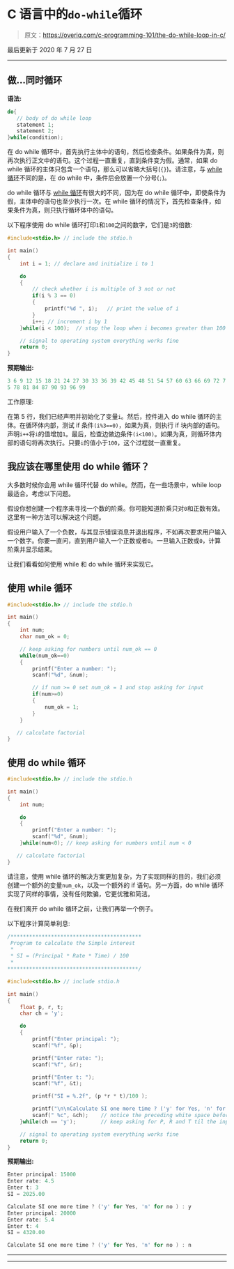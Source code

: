 # C 语言中的`do-while`循环

> 原文：<https://overiq.com/c-programming-101/the-do-while-loop-in-c/>

最后更新于 2020 年 7 月 27 日

* * *

## 做…同时循环

**语法:**

```c
do{
   // body of do while loop
   statement 1;
   statement 2;
}while(condition);

```

在 do while 循环中，首先执行主体中的语句，然后检查条件。如果条件为真，则再次执行正文中的语句。这个过程一直重复，直到条件变为假。通常，如果 do while 循环的主体只包含一个语句，那么可以省略大括号(`{}`)。请注意，与 [while 循环](/c-programming-101/the-while-loop-in-c/)不同的是，在 do while 中，条件后会放置一个分号(`;`)。

do while 循环与 [while 循环](/c-programming-101/the-do-while-loop-in-c/)有很大的不同，因为在 do while 循环中，即使条件为假，主体中的语句也至少执行一次。在 while 循环的情况下，首先检查条件，如果条件为真，则只执行循环体中的语句。

以下程序使用 do while 循环打印`1`和`100`之间的数字，它们是`3`的倍数:

```c
#include<stdio.h> // include the stdio.h

int main()
{
    int i = 1; // declare and initialize i to 1

    do
    {
        // check whether i is multiple of 3 not or not
        if(i % 3 == 0)
        {
            printf("%d ", i);   // print the value of i
        }
        i++; // increment i by 1
    }while(i < 100);  // stop the loop when i becomes greater than 100

    // signal to operating system everything works fine
    return 0;
}

```

**预期输出:**

```c
3 6 9 12 15 18 21 24 27 30 33 36 39 42 45 48 51 54 57 60 63 66 69 72 7
5 78 81 84 87 90 93 96 99

```

工作原理:

在第 5 行，我们已经声明并初始化了变量`i`。然后，控件进入 do while 循环的主体。在循环体内部，测试 if 条件`(i%3==0)`，如果为真，则执行 if 块内部的语句。声明`i++`将`i`的值增加`1`。最后，检查边做边条件`(i<100)`。如果为真，则循环体内部的语句将再次执行。只要`i`的值小于`100`，这个过程就一直重复。

## 我应该在哪里使用 do while 循环？

大多数时候你会用 while 循环代替 do while。然而，在一些场景中，while loop 最适合。考虑以下问题。

假设你想创建一个程序来寻找一个数的阶乘。你可能知道阶乘只对`0`和正数有效。这里有一种方法可以解决这个问题。

假设用户输入了一个负数，与其显示错误消息并退出程序，不如再次要求用户输入一个数字。你要一直问，直到用户输入一个正数或者`0`。一旦输入正数或`0`，计算阶乘并显示结果。

让我们看看如何使用 while 和 do while 循环来实现它。

## 使用 while 循环

```c
#include<stdio.h> // include the stdio.h

int main()
{
    int num;
    char num_ok = 0;

    // keep asking for numbers until num_ok == 0
    while(num_ok==0)
    {
        printf("Enter a number: ");
        scanf("%d", &num);

        // if num >= 0 set num_ok = 1 and stop asking for input
        if(num>=0)
        {
            num_ok = 1;
        }
    }

   // calculate factorial
}

```

## 使用 do while 循环

```c
#include<stdio.h> // include the stdio.h

int main()
{
    int num;

    do
    {
        printf("Enter a number: ");
        scanf("%d", &num);
    }while(num<0); // keep asking for numbers until num < 0

   // calculate factorial
}

```

请注意，使用 while 循环的解决方案更加复杂，为了实现同样的目的，我们必须创建一个额外的变量`num_ok`，以及一个额外的 if 语句。另一方面，do while 循环实现了同样的事情，没有任何欺骗，它更优雅和简洁。

在我们离开 do while 循环之前，让我们再举一个例子。

以下程序计算简单利息:

```c
/******************************************
 Program to calculate the Simple interest 
 *
 * SI = (Principal * Rate * Time) / 100
 *
******************************************/

#include<stdio.h> // include stdio.h

int main()
{
    float p, r, t;
    char ch = 'y';

    do
    {
        printf("Enter principal: ");
        scanf("%f", &p);

        printf("Enter rate: ");
        scanf("%f", &r);

        printf("Enter t: ");
        scanf("%f", &t);

        printf("SI = %.2f", (p *r * t)/100 );

        printf("\n\nCalculate SI one more time ? ('y' for Yes, 'n' for no ) : ");
        scanf(" %c", &ch);    // notice the preceding white space before %c 
    }while(ch == 'y');        // keep asking for P, R and T til the input is 'y'

    // signal to operating system everything works fine
    return 0;
}

```

**预期输出:**

```c
Enter principal: 15000
Enter rate: 4.5
Enter t: 3
SI = 2025.00

Calculate SI one more time ? ('y' for Yes, 'n' for no ) : y
Enter principal: 20000
Enter rate: 5.4
Enter t: 4
SI = 4320.00

Calculate SI one more time ? ('y' for Yes, 'n' for no ) : n

```

* * *

* * *